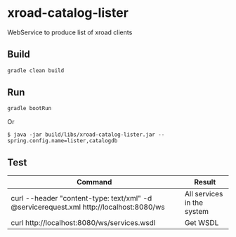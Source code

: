 # xroad-catalog-lister

WebService to produce list of xroad clients

## Build
```sh
gradle clean build
```

## Run
```sh
gradle bootRun
```

Or

    $ java -jar build/libs/xroad-catalog-lister.jar --spring.config.name=lister,catalogdb


## Test

| Command                                                                                |           Result            |
|----------------------------------------------------------------------------------------|-----------------------------|
| curl --header "content-type: text/xml" -d @servicerequest.xml http://localhost:8080/ws |  All services in the system |
| curl http://localhost:8080/ws/services.wsdl                                            |  Get WSDL                   |




